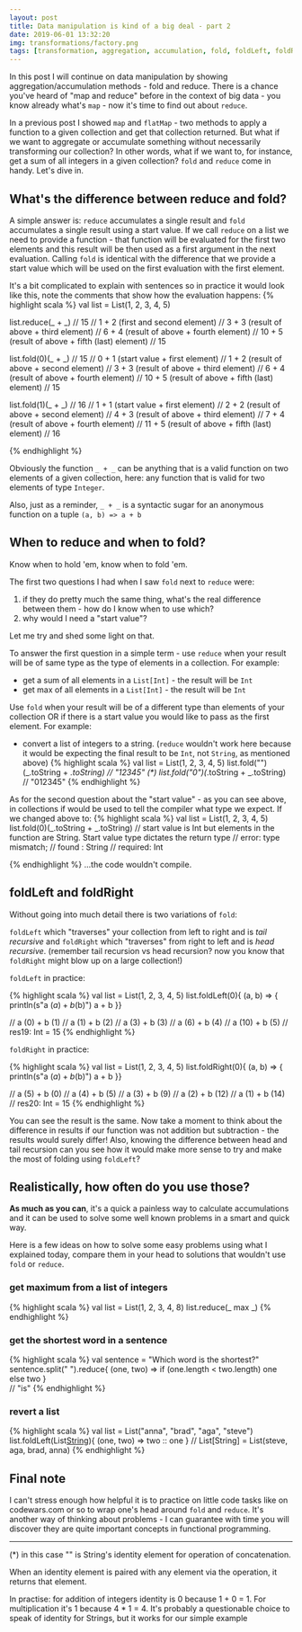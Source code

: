 ```yaml
---
layout: post
title: Data manipulation is kind of a big deal - part 2
date: 2019-06-01 13:32:20
img: transformations/factory.png 
tags: [transformation, aggregation, accumulation, fold, foldLeft, foldRight, reduce, functional-programming]
---
```


In this post I will continue on data manipulation by showing aggregation/accumulation methods - fold and reduce. There is a chance you've heard of "map and reduce" before in the context of big data - you know already what's `map` - now it's time to find out about `reduce`.
<br>

In a previous post I showed `map` and `flatMap` - two methods to apply a function to a given collection and get that collection returned. But what if we want to aggregate or accumulate something without necessarily transforming our collection? In other words, what if we want to, for instance, get a sum of all integers in a given collection? `fold` and `reduce` come in handy. Let's dive in.

## What's the difference between reduce and fold?
A simple answer is: `reduce` accumulates a single result and `fold` accumulates a single result using a start value. If we call `reduce` on a list we need to provide a function - that function will be evaluated for the first two elements and this result will be then used as a first argument in the next evaluation.
Calling `fold` is identical with the difference that we provide a start value which will be used on the first evaluation with the first element.

It's a bit complicated to explain with sentences so in practice it would look like this, note the comments that show how the evaluation happens:
 {% highlight scala %}
 val list = List(1, 2, 3, 4, 5)
 
 list.reduce(_ + _) // 15
 // 1 + 2 (first and second element)
 // 3 + 3 (result of above + third element)
 // 6 + 4 (result of above + fourth element)
 // 10 + 5 (result of above + fifth (last) element)
 // 15
 
 list.fold(0)(_ + _) // 15
 // 0 + 1 (start value + first element)
 // 1 + 2 (result of above + second element)
 // 3 + 3 (result of above + third element)
 // 6 + 4 (result of above + fourth element)
 // 10 + 5 (result of above + fifth (last) element)
 // 15
 
 list.fold(1)(_ + _) // 16
 // 1 + 1 (start value + first element)
 // 2 + 2 (result of above + second element)
 // 4 + 3 (result of above + third element)
 // 7 + 4 (result of above + fourth element)
 // 11 + 5 (result of above + fifth (last) element)
 // 16

 {% endhighlight %}


Obviously the function `_ + _` can be anything that is a valid function on two elements of a given collection, here: any function that is valid for two elements of type `Integer`. 

Also, just as a reminder, `_ + _` is a syntactic sugar for an anonymous function on a tuple `(a, b) => a + b`

## When to reduce and when to fold?
Know when to hold 'em, know when to fold 'em.

The first two questions I had when I saw `fold` next to `reduce` were:
1. if they do pretty much the same thing, what's the real difference between them - how do I know when to use which? 
2. why would I need a "start value"?

Let me try and shed some light on that.

To answer the first question in a simple term - use `reduce` when your result will be of same type as the type of elements in a collection. For example:
- get a sum of all elements in a `List[Int]` - the result will be `Int`
- get max of all elements in a `List[Int]` - the result will be `Int`

Use `fold` when your result will be of a different type than elements of your collection OR if there is a start value you would like to pass as the first element. For example:
- convert a list of integers to a string. (`reduce` wouldn't work here because it would be expecting the final result to be `Int`, not `String`, as mentioned above)
{% highlight scala %}
 val list = List(1, 2, 3, 4, 5)
list.fold("")(_.toString + _.toString) // "12345" (*)
list.fold("0")(_.toString + _.toString) // "012345"
{% endhighlight %}

As for the second question about the "start value" - as you can see above, in collections if would be used to tell the compiler what type we expect. If we changed above to:
{% highlight scala %}
 val list = List(1, 2, 3, 4, 5)
list.fold(0)(_.toString + _.toString) // start value is Int but elements in the function are String. Start value type dictates the return type
// error: type mismatch;
// found   : String
// required: Int

{% endhighlight %}
...the code wouldn't compile.


## foldLeft and foldRight
Without going into much detail there is two variations of `fold`: 

`foldLeft` which "traverses" your collection from left to right and is *tail recursive* and `foldRight` which "traverses" from right to left and is *head recursive*. (remember tail recursion vs head recursion? now you know that `foldRight` might blow up on a large collection!)

`foldLeft` in practice:

{% highlight scala %}
 val list = List(1, 2, 3, 4, 5)
list.foldLeft(0){ (a, b) => {
    println(s"a ($a) + b ($b)")
    a + b
}} 

// a (0) + b (1)
// a (1) + b (2)
// a (3) + b (3)
// a (6) + b (4)
// a (10) + b (5)
// res19: Int = 15
{% endhighlight %}

`foldRight` in practice:

{% highlight scala %}
 val list = List(1, 2, 3, 4, 5)
list.foldRight(0){ (a, b) => {
    println(s"a ($a) + b ($b)")
    a + b
}} 

// a (5) + b (0)
// a (4) + b (5)
// a (3) + b (9)
// a (2) + b (12)
// a (1) + b (14)
// res20: Int = 15
{% endhighlight %}

You can see the result is the same. Now take a moment to think about the difference in results if our function was not addition but subtraction - the results would surely differ! Also, knowing the difference between head and tail recursion can you see how it would make more sense to try and make the most of folding using `foldLeft`?


## Realistically, how often do you use those?
<b>As much as you can</b>, it's a quick a painless way to calculate accumulations and it can be used to solve some well known problems in a smart and quick way.

Here is a few ideas on how to solve some easy problems using what I explained today, compare them in your head to solutions that wouldn't use `fold` or `reduce`.

### get maximum from a list of integers
{% highlight scala %}
val list = List(1, 2, 3, 4, 8)
list.reduce(_ max _)
{% endhighlight %}

### get the shortest word in a sentence
{% highlight scala %}
val sentence = "Which word is the shortest?"
sentence.split(" ").reduce{
     (one, two) => 
        if (one.length < two.length) one 
        else two
     }  
 // "is"
{% endhighlight %}

### revert a list
{% highlight scala %}
val list = List("anna", "brad", "aga", "steve")
list.foldLeft(List[String]()){
      (one, two) => two :: one
     }
// List[String] = List(steve, aga, brad, anna)
{% endhighlight %}


## Final note
I can't stress enough how helpful it is to practice on little code tasks like on codewars.com or so to wrap one's head around `fold` and `reduce`. It's another way of thinking about problems - I can guarantee with time you will discover they are quite important concepts in functional programming.

____
(*) in this case "" is String's identity element for operation of concatenation.

When an identity element is paired with any element via the operation, it returns that element.

In practise: for addition of integers identity is 0 because 1 + 0 = 1. For multiplication it's 1 because 4 * 1 = 4. It's probably a questionable choice to speak of identity for Strings, but it works for our simple example
